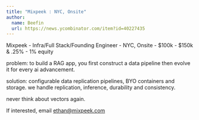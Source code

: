 ```yaml
---
title: "Mixpeek : NYC, Onsite"
author:
  name: Beefin
  url: https://news.ycombinator.com/item?id=40227435
---
```

Mixpeek - Infra&#x2F;Full Stack&#x2F;Founding Engineer - NYC, Onsite - $100k - $150k &amp; .25% - 1% equity

problem: to build a RAG app, you first construct a data pipeline then evolve it for every ai advancement.

solution: configurable data replication pipelines, BYO containers and storage. we handle replication, inference, durability and consistency.

never think about vectors again.

If interested, email ethan@mixpeek.com
